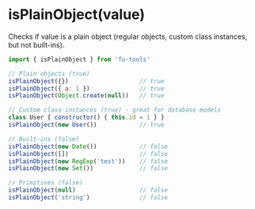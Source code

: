# isPlainObject(value)

Checks if value is a plain object (regular objects, custom class instances, but not built-ins).

```javascript
import { isPlainObject } from 'fu-tools'

// Plain objects (true)
isPlainObject({})                    // true
isPlainObject({ a: 1 })              // true
isPlainObject(Object.create(null))   // true

// Custom class instances (true) - great for database models
class User { constructor() { this.id = 1 } }
isPlainObject(new User())            // true

// Built-ins (false)
isPlainObject(new Date())            // false
isPlainObject([])                    // false
isPlainObject(new RegExp('test'))    // false
isPlainObject(new Set())             // false

// Primitives (false)
isPlainObject(null)                  // false
isPlainObject('string')              // false
```
